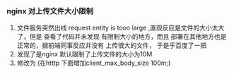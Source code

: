 ### nginx 对上传文件大小限制


1. 文件服务突然出线  request entity is tooo large ,直观反应是文件的大小太大了，但是 查看了代码并未发现 有限制大小的地方，而且 部署在其他地方也是正常的，据前端同事反应并没有 上传很大的文件， 于是乎百度了一把
2. 发现了是nginx 默认限制了上传文件的大小为10M
3. 修改为 (在htttp 下面增加client_max_body_size 100m;)
